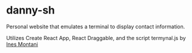 # danny-sh

Personal website that emulates a terminal to display contact information.

Utilizes Create React App, React Draggable, and the script termynal.js by [Ines Montani](https://ines.io)
